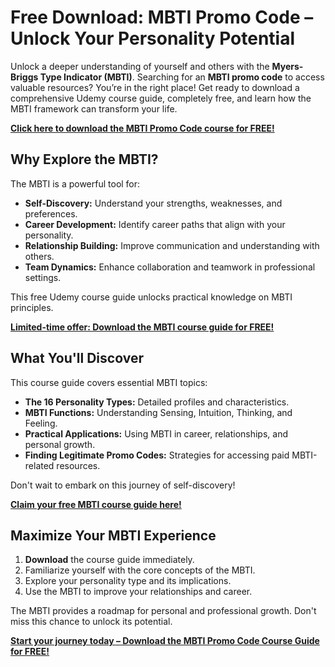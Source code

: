 # Free Download: MBTI Promo Code – Unlock Your Personality Potential

Unlock a deeper understanding of yourself and others with the **Myers-Briggs Type Indicator (MBTI)**. Searching for an **MBTI promo code** to access valuable resources? You’re in the right place! Get ready to download a comprehensive Udemy course guide, completely free, and learn how the MBTI framework can transform your life.

[**Click here to download the MBTI Promo Code course for FREE!**](https://udemywork.com/mbti-promo-code)

## Why Explore the MBTI?

The MBTI is a powerful tool for:

*   **Self-Discovery:** Understand your strengths, weaknesses, and preferences.
*   **Career Development:** Identify career paths that align with your personality.
*   **Relationship Building:** Improve communication and understanding with others.
*   **Team Dynamics:** Enhance collaboration and teamwork in professional settings.

This free Udemy course guide unlocks practical knowledge on MBTI principles.

[**Limited-time offer: Download the MBTI course guide for FREE!**](https://udemywork.com/mbti-promo-code)

## What You'll Discover

This course guide covers essential MBTI topics:

*   **The 16 Personality Types:** Detailed profiles and characteristics.
*   **MBTI Functions:** Understanding Sensing, Intuition, Thinking, and Feeling.
*   **Practical Applications:** Using MBTI in career, relationships, and personal growth.
*   **Finding Legitimate Promo Codes:** Strategies for accessing paid MBTI-related resources.

Don't wait to embark on this journey of self-discovery!

[**Claim your free MBTI course guide here!**](https://udemywork.com/mbti-promo-code)

## Maximize Your MBTI Experience

1.  **Download** the course guide immediately.
2.  Familiarize yourself with the core concepts of the MBTI.
3.  Explore your personality type and its implications.
4.  Use the MBTI to improve your relationships and career.

The MBTI provides a roadmap for personal and professional growth. Don't miss this chance to unlock its potential.

[**Start your journey today – Download the MBTI Promo Code Course Guide for FREE!**](https://udemywork.com/mbti-promo-code)
